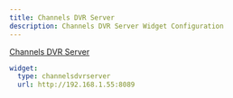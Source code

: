 ```yaml
---
title: Channels DVR Server
description: Channels DVR Server Widget Configuration
---
```


[Channels DVR Server](https://getchannels.com/dvr-server/)

```yaml
widget:
  type: channelsdvrserver
  url: http://192.168.1.55:8089
```
